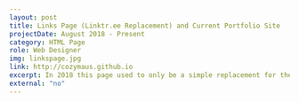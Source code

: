 ```yaml
---
layout: post
title: Links Page (Linktr.ee Replacement) and Current Portfolio Site
projectDate: August 2018 - Present
category: HTML Page
role: Web Designer
img: linkspage.jpg
link: http://cozymaus.github.io
excerpt: In 2018 this page used to only be a simple replacement for the linktr.ee service as a page of my most important website links, but in 2020 I realized it could be a good minimalist portfolio website. My favorite addition to this version of my portfolio is that you can flip over each project card to reveal more information on the back.
external: "no"
---
```

